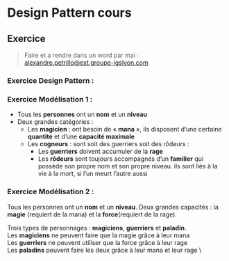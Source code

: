# Design Pattern cours

## Exercice

> Faire et a rendre dans un word par mai : alexandre.petrillo@ext.groupe-igslyon.com

### Exercice Design Pattern :


### Exercice Modélisation 1 : 

- Tous les **personnes** ont un **nom** et un **niveau**
- Deux grandes catégories : 
    - Les **magicien** : ont besoin de « **mana** », ils disposent d’une certaine **quantité** et d’une **capacité maximale**
    - Les **cogneurs** : sont soit des guerriers soit des rôdeurs :
        - Les **guerriers** doivent accumuler de la **rage**
        - Les **rôdeurs** sont toujours accompagnés d’un **familier** qui possède son propre nom et son propre niveau. ils sont liés à la vie à la mort, si l’un meurt l’autre aussi

### Exercice Modélisation 2 : 

Tous les personnes ont un **nom** et un **niveau**.
Deux grandes capacités : la **magie** (requiert de la mana) et la **force**(requiert de la rage).

Trois types de personnages : **magiciens**, **guerriers** et **paladin**. \
Les **magiciens** ne peuvent faire que la magie grâce à leur mana \
Les **guerriers** ne peuvent utiliser que la force grâce à leur rage \
Les **paladins** peuvent faire les deux grâce à leur mana et leur rage \